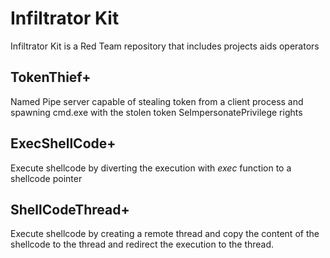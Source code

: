# Infiltrator Kit
Infiltrator Kit is a Red Team repository that includes projects aids operators


## TokenThief+

Named Pipe server capable of stealing token from a client process and spawning cmd.exe with the stolen token SeImpersonatePrivilege rights
    
## ExecShellCode+ 

Execute shellcode by diverting the execution with *exec* function to a shellcode pointer	
	
## ShellCodeThread+

Execute shellcode by creating a remote thread and copy the content of the shellcode to the thread and redirect the execution to the thread.

